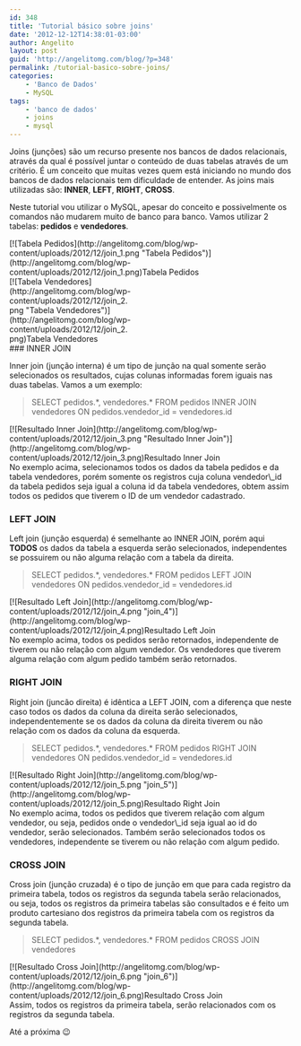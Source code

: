 ```yaml
---
id: 348
title: 'Tutorial básico sobre joins'
date: '2012-12-12T14:38:01-03:00'
author: Angelito
layout: post
guid: 'http://angelitomg.com/blog/?p=348'
permalink: /tutorial-basico-sobre-joins/
categories:
    - 'Banco de Dados'
    - MySQL
tags:
    - 'banco de dados'
    - joins
    - mysql
---
```


Joins (junções) são um recurso presente nos bancos de dados relacionais, através da qual é possível juntar o conteúdo de duas tabelas através de um critério. É um conceito que muitas vezes quem está iniciando no mundo dos bancos de dados relacionais tem dificuldade de entender. As joins mais utilizadas são: **INNER**, **LEFT**, **RIGHT**, **CROSS**.

Neste tutorial vou utilizar o MySQL, apesar do conceito e possivelmente os comandos não mudarem muito de banco para banco. Vamos utilizar 2 tabelas: **pedidos** e **vendedores**.

<div class="wp-caption aligncenter" id="attachment_349" style="width: 463px">[![Tabela Pedidos](http://angelitomg.com/blog/wp-content/uploads/2012/12/join_1.png "Tabela Pedidos")](http://angelitomg.com/blog/wp-content/uploads/2012/12/join_1.png)Tabela Pedidos

</div><div class="wp-caption aligncenter" id="attachment_350" style="width: 217px">[![Tabela Vendedores](http://angelitomg.com/blog/wp-content/uploads/2012/12/join_2.png "Tabela Vendedores")](http://angelitomg.com/blog/wp-content/uploads/2012/12/join_2.png)Tabela Vendedores

</div>### INNER JOIN

Inner join (junção interna) é um tipo de junção na qual somente serão selecionados os resultados, cujas colunas informadas forem iguais nas duas tabelas. Vamos a um exemplo:

> SELECT pedidos.\*, vendedores.\* FROM pedidos INNER JOIN vendedores ON pedidos.vendedor\_id = vendedores.id

<div class="wp-caption aligncenter" id="attachment_351" style="width: 417px">[![Resultado Inner Join](http://angelitomg.com/blog/wp-content/uploads/2012/12/join_3.png "Resultado Inner Join")](http://angelitomg.com/blog/wp-content/uploads/2012/12/join_3.png)Resultado Inner Join

</div>No exemplo acima, selecionamos todos os dados da tabela pedidos e da tabela vendedores, porém somente os registros cuja coluna vendedor\_id da tabela pedidos seja igual a coluna id da tabela vendedores, obtem assim todos os pedidos que tiverem o ID de um vendedor cadastrado.

### LEFT JOIN

Left join (junção esquerda) é semelhante ao INNER JOIN, porém aqui **TODOS** os dados da tabela a esquerda serão selecionados, independentes se possuirem ou não alguma relação com a tabela da direita.

> SELECT pedidos.\*, vendedores.\* FROM pedidos LEFT JOIN vendedores ON pedidos.vendedor\_id = vendedores.id

<div class="wp-caption aligncenter" id="attachment_352" style="width: 437px">[![Resultado Left Join](http://angelitomg.com/blog/wp-content/uploads/2012/12/join_4.png "join_4")](http://angelitomg.com/blog/wp-content/uploads/2012/12/join_4.png)Resultado Left Join

</div>No exemplo acima, todos os pedidos serão retornados, independente de tiverem ou não relação com algum vendedor. Os vendedores que tiverem alguma relação com algum pedido também serão retornados.

### RIGHT JOIN

Right join (juncão direita) é idêntica a LEFT JOIN, com a diferença que neste caso todos os dados da coluna da direita serão selecionados, independentemente se os dados da coluna da direita tiverem ou não relação com os dados da coluna da esquerda.

> SELECT pedidos.\*, vendedores.\* FROM pedidos RIGHT JOIN vendedores ON pedidos.vendedor\_id = vendedores.id

<div class="wp-caption aligncenter" id="attachment_353" style="width: 430px">[![Resultado Right Join](http://angelitomg.com/blog/wp-content/uploads/2012/12/join_5.png "join_5")](http://angelitomg.com/blog/wp-content/uploads/2012/12/join_5.png)Resultado Right Join

</div>No exemplo acima, todos os pedidos que tiverem relação com algum vendedor, ou seja, pedidos onde o vendedor\_id seja igual ao id do vendedor, serão selecionados. Também serão selecionados todos os vendedores, independente se tiverem ou não relação com algum pedido.

### CROSS JOIN

Cross join (junção cruzada) é o tipo de junção em que para cada registro da primeira tabela, todos os registros da segunda tabela serão relacionados, ou seja, todos os registros da primeira tabelas são consultados e é feito um produto cartesiano dos registros da primeira tabela com os registros da segunda tabela.

> SELECT pedidos.\*, vendedores.\* FROM pedidos CROSS JOIN vendedores

<div class="wp-caption aligncenter" id="attachment_354" style="width: 408px">[![Resultado Cross Join](http://angelitomg.com/blog/wp-content/uploads/2012/12/join_6.png "join_6")](http://angelitomg.com/blog/wp-content/uploads/2012/12/join_6.png)Resultado Cross Join

</div>Assim, todos os registros da primeira tabela, serão relacionados com os registros da segunda tabela.

Até a próxima 😉
